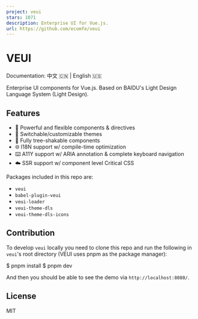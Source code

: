 ```yaml
---
project: veui
stars: 1071
description: Enterprise UI for Vue.js.
url: https://github.com/ecomfe/veui
---
```


VEUI
====

Documentation: 中文 🇨🇳 | English 🇺🇸

Enterprise UI components for Vue.js. Based on BAIDU's Light Design Language System (Light Design).

Features
--------

-   🤘 Powerful and flexible components & directives
-   💅 Switchable/customizable themes
-   🌲 Fully tree-shakable components
-   🌐 I18N support w/ compile-time optimization
-   ⌨️ A11Y support w/ ARIA annotation & complete keyboard navigation
-   ☁️ SSR support w/ component level Critical CSS

Packages included in this repo are:

-   `veui`
-   `babel-plugin-veui`
-   `veui-loader`
-   `veui-theme-dls`
-   `veui-theme-dls-icons`

Contribution
------------

To develop `veui` locally you need to clone this repo and run the following in `veui`'s root directory (VEUI uses pnpm as the package manager):

$ pnpm install
$ pnpm dev

And then you should be able to see the demo via `http://localhost:8080/`.

License
-------

MIT
